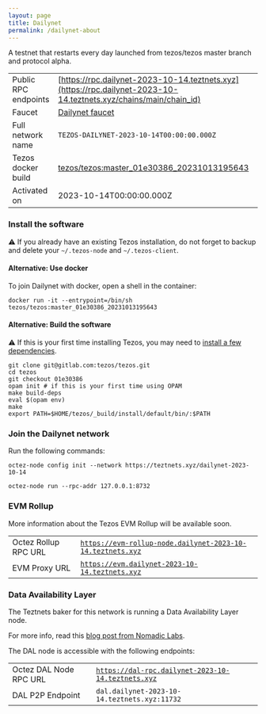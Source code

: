 ```yaml
---
layout: page
title: Dailynet
permalink: /dailynet-about
---
```


A testnet that restarts every day launched from tezos/tezos master branch and protocol alpha.

| | |
|-------|---------------------|
| Public RPC endpoints | [https://rpc.dailynet-2023-10-14.teztnets.xyz](https://rpc.dailynet-2023-10-14.teztnets.xyz/chains/main/chain_id)<br/> |
| Faucet | [Dailynet faucet](https://faucet.dailynet-2023-10-14.teztnets.xyz) |
| Full network name | `TEZOS-DAILYNET-2023-10-14T00:00:00.000Z` |
| Tezos docker build | [tezos/tezos:master_01e30386_20231013195643](https://hub.docker.com/r/tezos/tezos/tags?page=1&ordering=last_updated&name=master_01e30386_20231013195643) |
| Activated on | 2023-10-14T00:00:00.000Z |





### Install the software

⚠️  If you already have an existing Tezos installation, do not forget to backup and delete your `~/.tezos-node` and `~/.tezos-client`.



#### Alternative: Use docker

To join Dailynet with docker, open a shell in the container:

```
docker run -it --entrypoint=/bin/sh tezos/tezos:master_01e30386_20231013195643
```

#### Alternative: Build the software

⚠️  If this is your first time installing Tezos, you may need to [install a few dependencies](https://tezos.gitlab.io/introduction/howtoget.html#setting-up-the-development-environment-from-scratch).

```
git clone git@gitlab.com:tezos/tezos.git
cd tezos
git checkout 01e30386
opam init # if this is your first time using OPAM
make build-deps
eval $(opam env)
make
export PATH=$HOME/tezos/_build/install/default/bin/:$PATH
```

### Join the Dailynet network

Run the following commands:

```
octez-node config init --network https://teztnets.xyz/dailynet-2023-10-14

octez-node run --rpc-addr 127.0.0.1:8732
```


### EVM Rollup

More information about the Tezos EVM Rollup will be available soon.

| | |
|-------|---------------------|
| Octez Rollup RPC URL | [`https://evm-rollup-node.dailynet-2023-10-14.teztnets.xyz`](https://evm-rollup-node.dailynet-2023-10-14.teztnets.xyz/global/block/head) |
| EVM Proxy URL | [`https://evm.dailynet-2023-10-14.teztnets.xyz`](https://evm.dailynet-2023-10-14.teztnets.xyz) |




### Data Availability Layer

The Teztnets baker for this network is running a Data Availability Layer node.

For more info, read this [blog post from Nomadic Labs](https://research-development.nomadic-labs.com/data-availability-layer-tezos.html).

The DAL node is accessible with the following endpoints:

| | |
|-------|---------------------|
| Octez DAL Node RPC URL | [`https://dal-rpc.dailynet-2023-10-14.teztnets.xyz`](https://dal-rpc.dailynet-2023-10-14.teztnets.xyz) |
| DAL P2P Endpoint | `dal.dailynet-2023-10-14.teztnets.xyz:11732` |




